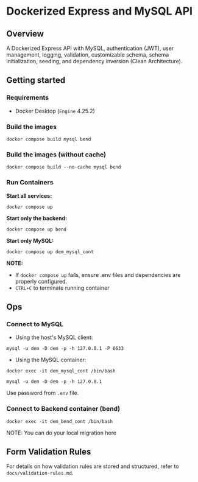 # Dockerized Express and MySQL API

## Overview

A Dockerized Express API with MySQL, authentication (JWT), user management, logging, validation, customizable schema, schema initialization, seeding, and dependency inversion (Clean Architecture).


## Getting started

### Requirements
- Docker Desktop (`Engine` 4.25.2)

### Build the images 

```
docker compose build mysql bend
```

### Build the images (without cache)

```
docker compose build --no-cache mysql bend
```

### Run Containers

**Start all services:**
```
docker compose up
```

**Start only the backend:**
```
docker compose up bend
```

**Start only MySQL:**
```
docker compose up dem_mysql_cont
```

**NOTE:**
- If `docker compose up` fails, ensure .env files and dependencies are properly configured.
- `CTRL+C` to terminate running container

## Ops

### Connect to MySQL

- Using the host's MySQL client:
```
mysql -u dem -D dem -p -h 127.0.0.1 -P 6633
```

- Using the MySQL container:
```
docker exec -it dem_mysql_cont /bin/bash

mysql -u dem -D dem -p -h 127.0.0.1 
```

Use password from `.env` file.

### Connect to Backend container (bend)
```
docker exec -it dem_bend_cont /bin/bash
```

NOTE: You can do your local migration here


## Form Validation Rules

For details on how validation rules are stored and structured, refer to `docs/validation-rules.md`.